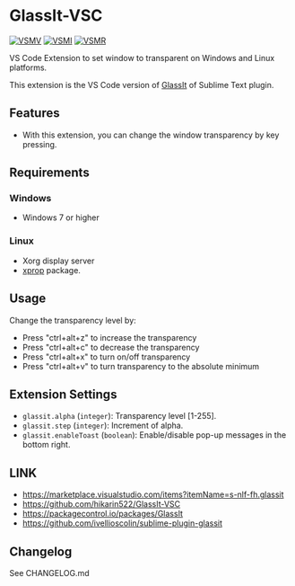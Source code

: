 # GlassIt-VSC

[![VSMV]][VSM]
[![VSMI]][VSM]
[![VSMR]][VSM]

VS Code Extension to set window to transparent on Windows and Linux platforms.

This extension is the VS Code version of [GlassIt] of Sublime Text plugin.

## Features

* With this extension, you can change the window transparency by key pressing.

## Requirements

### Windows
  - Windows 7 or higher
### Linux
  - Xorg display server
  - [xprop] package.

## Usage

Change the transparency level by:

* Press "ctrl+alt+z" to increase the transparency
* Press "ctrl+alt+c" to decrease the transparency
* Press "ctrl+alt+x" to turn on/off transparency
* Press "ctrl+alt+v" to turn transparency to the absolute minimum

## Extension Settings

* `glassit.alpha` (`integer`): Transparency level [1-255].
* `glassit.step` (`integer`): Increment of alpha.
* `glassit.enableToast` (`boolean`): Enable/disable pop-up messages in the bottom right.

## LINK

* <https://marketplace.visualstudio.com/items?itemName=s-nlf-fh.glassit>
* <https://github.com/hikarin522/GlassIt-VSC>
* <https://packagecontrol.io/packages/GlassIt>
* <https://github.com/ivellioscolin/sublime-plugin-glassit>

## Changelog

See CHANGELOG.md

[VSM]:https://marketplace.visualstudio.com/items?itemName=s-nlf-fh.glassit
[VSMV]:https://img.shields.io/visual-studio-marketplace/v/s-nlf-fh.glassit
[VSMI]:https://img.shields.io/visual-studio-marketplace/i/s-nlf-fh.glassit
[VSMR]:https://img.shields.io/visual-studio-marketplace/r/s-nlf-fh.glassit
[GlassIt]:https://packagecontrol.io/packages/GlassIt
[xprop]:https://www.x.org/releases/X11R7.5/doc/man/man1/xprop.1.html

